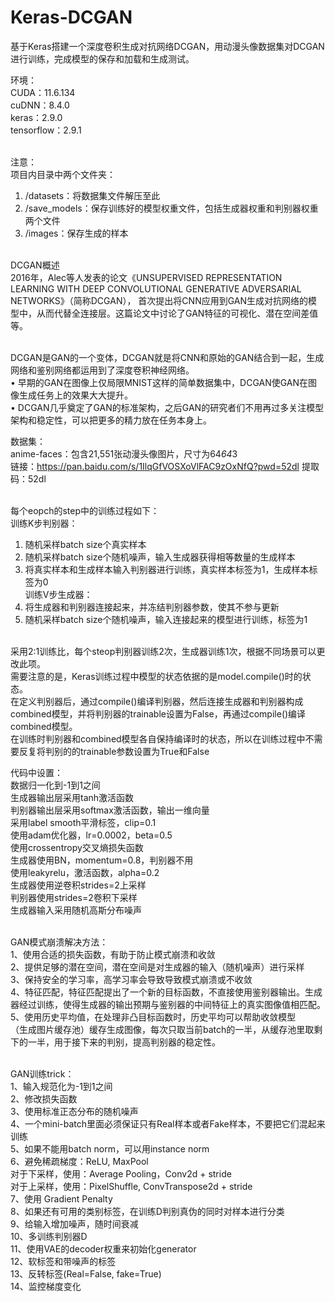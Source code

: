 # Keras-DCGAN
基于Keras搭建一个深度卷积生成对抗网络DCGAN，用动漫头像数据集对DCGAN进行训练，完成模型的保存和加载和生成测试。

环境：<br />
CUDA：11.6.134<br />
cuDNN：8.4.0<br />
keras：2.9.0<br />
tensorflow：2.9.1<br /><br />

注意：<br />
项目内目录中两个文件夹：<br />
1. /datasets：将数据集文件解压至此<br />
2. /save_models：保存训练好的模型权重文件，包括生成器权重和判别器权重两个文件<br />
3. /images：保存生成的样本<br /><br />

DCGAN概述<br />
2016年，Alec等人发表的论文《UNSUPERVISED REPRESENTATION LEARNING WITH DEEP CONVOLUTIONAL GENERATIVE ADVERSARIAL NETWORKS》（简称DCGAN），
首次提出将CNN应用到GAN生成对抗网络的模型中，从而代替全连接层。这篇论文中讨论了GAN特征的可视化、潜在空间差值等。<br /><br />

DCGAN是GAN的一个变体，DCGAN就是将CNN和原始的GAN结合到一起，生成网络和鉴别网络都运用到了深度卷积神经网络。<br />
• 早期的GAN在图像上仅局限MNIST这样的简单数据集中，DCGAN使GAN在图像生成任务上的效果大大提升。<br />
• DCGAN几乎奠定了GAN的标准架构，之后GAN的研究者们不用再过多关注模型架构和稳定性，可以把更多的精力放在任务本身上。<br />

数据集：<br />
anime-faces：包含21,551张动漫头像图片，尺寸为64*64*3<br />
链接：https://pan.baidu.com/s/1IlqGfVOSXoVlFAC9zOxNfQ?pwd=52dl 提取码：52dl<br /><br />

每个eopch的step中的训练过程如下：<br />
训练K步判别器：<br />
1. 随机采样batch size个真实样本<br />
2. 随机采样batch size个随机噪声，输入生成器获得相等数量的生成样本<br />
3. 将真实样本和生成样本输入判别器进行训练，真实样本标签为1，生成样本标签为0<br />
训练V步生成器：<br />
4. 将生成器和判别器连接起来，并冻结判别器参数，使其不参与更新<br />
5. 随机采样batch size个随机噪声，输入连接起来的模型进行训练，标签为1<br /><br />

采用2:1训练比，每个steop判别器训练2次，生成器训练1次，根据不同场景可以更改此项。<br />
需要注意的是，Keras训练过程中模型的状态依据的是model.compile()时的状态。<br />
在定义判别器后，通过compile()编译判别器，然后连接生成器和判别器构成combined模型，并将判别器的trainable设置为False，再通过compile()编译combined模型。<br />
在训练时判别器和combined模型各自保持编译时的状态，所以在训练过程中不需要反复将判别的的trainable参数设置为True和False<br />

代码中设置：<br />
数据归一化到-1到1之间<br />
生成器输出层采用tanh激活函数<br />
判别器输出层采用softmax激活函数，输出一维向量<br />
采用label smooth平滑标签，clip=0.1<br />
使用adam优化器，lr=0.0002，beta=0.5<br />
使用crossentropy交叉熵损失函数<br />
生成器使用BN，momentum=0.8，判别器不用<br />
使用leakyrelu，激活函数，alpha=0.2<br />
生成器使用逆卷积strides=2上采样<br />
判别器使用strides=2卷积下采样<br />
生成器输入采用随机高斯分布噪声<br /><br />

GAN模式崩溃解决方法：<br />
1、使用合适的损失函数，有助于防止模式崩溃和收敛<br />
2、提供足够的潜在空间，潜在空间是对生成器的输入（随机噪声）进行采样<br />
3、保持安全的学习率，高学习率会导致导致模式崩溃或不收敛<br />
4、特征匹配，特征匹配提出了一个新的目标函数，不直接使用鉴别器输出。生成器经过训练，使得生成器的输出预期与鉴别器的中间特征上的真实图像值相匹配。<br />
5、使用历史平均值，在处理非凸目标函数时，历史平均可以帮助收敛模型<br />
（生成图片缓存池）缓存生成图像，每次只取当前batch的一半，从缓存池里取剩下的一半，用于接下来的判别，提高判别器的稳定性。<br /><br />

GAN训练trick：<br />
1、输入规范化为-1到1之间<br />
2、修改损失函数<br />
3、使用标准正态分布的随机噪声<br />
4、一个mini-batch里面必须保证只有Real样本或者Fake样本，不要把它们混起来训练<br />
5、如果不能用batch norm，可以用instance norm<br />
6、避免稀疏梯度：ReLU, MaxPool<br />
  对于下采样，使用：Average Pooling，Conv2d + stride<br />
  对于上采样，使用：PixelShuffle, ConvTranspose2d + stride<br />
7、使用 Gradient Penalty<br />
8、如果还有可用的类别标签，在训练D判别真伪的同时对样本进行分类<br />
9、给输入增加噪声，随时间衰减<br />
10、多训练判别器D<br />
11、使用VAE的decoder权重来初始化generator<br />
12、软标签和带噪声的标签<br />
13、反转标签(Real=False, fake=True)<br />
14、监控梯度变化<br />



